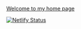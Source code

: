 [Welcome to my home page](https://tomasz-zadrozny.netlify.com/)

[![Netlify Status](https://api.netlify.com/api/v1/badges/859cde1b-a320-4eaf-a082-b47eda4d4992/deploy-status)](https://app.netlify.com/sites/tomasz-zadrozny/deploys)
